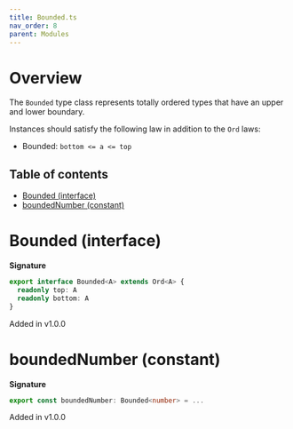```yaml
---
title: Bounded.ts
nav_order: 8
parent: Modules
---
```


# Overview

The `Bounded` type class represents totally ordered types that have an upper and lower boundary.

Instances should satisfy the following law in addition to the `Ord` laws:

- Bounded: `bottom <= a <= top`

<h2 class="text-delta">Table of contents</h2>

- [Bounded (interface)](#bounded-interface)
- [boundedNumber (constant)](#boundednumber-constant)

# Bounded (interface)

**Signature**

```ts
export interface Bounded<A> extends Ord<A> {
  readonly top: A
  readonly bottom: A
}
```

Added in v1.0.0

# boundedNumber (constant)

**Signature**

```ts
export const boundedNumber: Bounded<number> = ...
```

Added in v1.0.0
